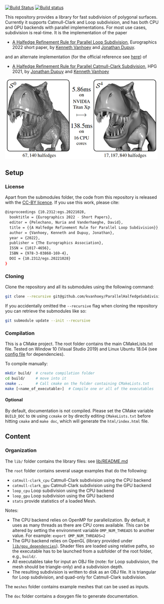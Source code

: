 [![Build Status](https://app.travis-ci.com/kvanhoey/ParallelHalfedgeSubdivision.svg?token=Hduw3SXVyXsHpjsbgt9p&branch=main)](https://app.travis-ci.com/kvanhoey/ParallelHalfedgeSubdivision)
[![Build status](https://ci.appveyor.com/api/projects/status/irhuj5vnb9s8k0db?svg=true)](https://ci.appveyor.com/project/kvanhoey/parallelhalfedgesubdivision)


This repository provides a library for fast subdivision of polygonal surfaces.
Currently it supports Catmull-Clark and Loop subdivision, and has both CPU and GPU backends with parallel implementations.
For most use cases, subdivision is real-time.
It is the implementation of the paper
* [A Halfedge Refinement Rule for Parallel Loop Subdivision](http://kenneth.vanhoey.free.fr/index.php?page=research&lang=en#VD22), Eurographics 2022 short paper, by [Kenneth Vanhoey](http://kvanhoey.eu/) and [Jonathan Dupuy](http://onrendering.com).

and an alternate implementation (for the official reference see [here](https://github.com/jdupuy/HalfedgeCatmullClark)) of
* [A Halfedge Refinement Rule for Parallel Catmull-Clark Subdivision](http://kenneth.vanhoey.free.fr/index.php?page=research&lang=en#DV21), HPG 2021, by [Jonathan Dupuy](http://onrendering.com) and [Kenneth Vanhoey](http://kvanhoey.eu/)


<img src="img/loop_subdiv.jpg" alt="Example of Loop subdivision" width="500"/>

## Setup
### License
Apart from the submodules folder, the code from this repository is released with the [CC-BY licence](https://creativecommons.org/licenses/by/2.0/).
If you use this work, please cite:
```sh
@inproceedings {10.2312:egs.20221028,
  booktitle = {Eurographics 2022 - Short Papers},
  editor = {Pelechano, Nuria and Vanderhaeghe, David},
  title = {{A Halfedge Refinement Rule for Parallel Loop Subdivision}},
  author = {Vanhoey, Kenneth and Dupuy, Jonathan},
  year = {2022},
  publisher = {The Eurographics Association},
  ISSN = {1017-4656},
  ISBN = {978-3-03868-169-4},
  DOI = {10.2312/egs.20221028}
}
```

### Cloning

Clone the repository and all its submodules using the following command:
```sh
git clone --recursive git@github.com/kvanhoey/ParallelHalfedgeSubdivision.git
```

If you accidentally omitted the `--recursive` flag when cloning the repository you can retrieve the submodules like so:
```sh
git submodule update --init --recursive
```

### Compilation
This is a CMake project. The root folder contains the main CMakeLists.txt file. Tested on Window 10 (Visual Studio 2019) and Linux Ubuntu 18.04 (see [config file](https://github.com/kvanhoey/ParallelHalfedgeSubdivision/blob/78c0b919cc1b55865e4b88e2c3c31bcce69e9619/.travis.yml) for dependencies).

To compile manually:
```sh
mkdir build/  # create compilation folder
cd build/     # move into it
cmake ..      # Call cmake on the folder containing CMakeLists.txt
make [<name_of_executable>]  # Compile one or all of the executables
```
#### Optional
By default, documentation is not compiled. Please set the CMake variable `BUILD_DOC` to `ON` using `ccmake` or by directly editing `CMakeLists.txt` before hitting `cmake` and `make doc`, which will generate the `html/index.html` file.




## Content

### Organization
The `lib/` folder contains the library files: see [lib/README.md](lib/README.md)

The `root` folder contains several usage examples that do the following:
* `catmull-clark_cpu` Catmull-Clark subdivision using the CPU backend
* `catmull-clark_gpu` Catmull-Clark subdivision using the GPU backend
* `loop_cpu` Loop subdivision using the CPU backend
* `loop_gpu` Loop subdivision using the GPU backend
* `stats` provide statistics of a loaded Mesh.

Notes:
* The CPU backend relies on OpenMP for parallelization. By default, it uses as many threads as there are CPU cores available. This can be altered by setting the environment variable `OMP_NUM_THREADS` to another value. For example: `export OMP_NUM_THREADS=2`
* The GPU backend relies on OpenGL (library provided under [`lib/gpu_dependencies`](lib/gpu_dependencies)). Shader files are loaded using relative paths, so the executable has to be launched from a subfolder of the root folder, e.g., `build/`.
* All executables take for input an OBJ file (note: for Loop subdivision, the mesh should be triangle-only) and a subdivision depth.
* The resulting subdivision is written to disk as an OBJ file. It is triangular for Loop subdivision, and quad-only for Catmull-Clark subdivision.

The `meshes` folder contains example meshes that can be used as inputs.

The `doc` folder contains a doxygen file to generate documentation.

